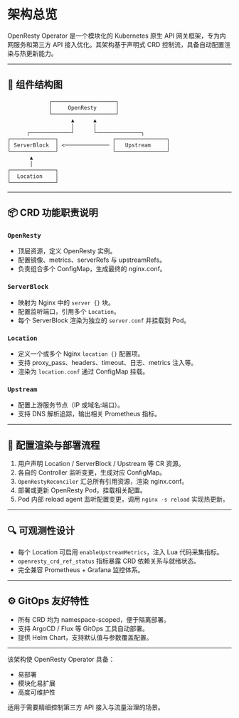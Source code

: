 # 架构总览

OpenResty Operator 是一个模块化的 Kubernetes 原生 API 网关框架，专为内网服务和第三方 API 接入优化。其架构基于声明式 CRD 控制流，具备自动配置渲染与热更新能力。

---

## 🧱 组件结构图

```
             ┌────────────────────┐
             │     OpenResty      │
             └────────────────────┘
                    ▲      ▲
                    │      │
      ┌─────────────┘      └──────────────┐
┌──────────────┐                 ┌────────────────┐
│ ServerBlock  │ <────────────── │   Upstream     │
└──────────────┘                 └────────────────┘
       ▲
       │
┌──────────────┐
│  Location    │
└──────────────┘
```

---

## 📦 CRD 功能职责说明

### `OpenResty`
- 顶层资源，定义 OpenResty 实例。
- 配置镜像、metrics、serverRefs 与 upstreamRefs。
- 负责组合多个 ConfigMap，生成最终的 nginx.conf。

### `ServerBlock`
- 映射为 Nginx 中的 `server {}` 块。
- 配置监听端口，引用多个 `Location`。
- 每个 ServerBlock 渲染为独立的 `server.conf` 并挂载到 Pod。

### `Location`
- 定义一个或多个 Nginx `location {}` 配置项。
- 支持 proxy_pass、headers、timeout、日志、metrics 注入等。
- 渲染为 `location.conf` 通过 ConfigMap 挂载。

### `Upstream`
- 配置上游服务节点（IP 或域名:端口）。
- 支持 DNS 解析追踪，输出相关 Prometheus 指标。

---

## 🔁 配置渲染与部署流程

1. 用户声明 Location / ServerBlock / Upstream 等 CR 资源。
2. 各自的 Controller 监听变更，生成对应 ConfigMap。
3. `OpenRestyReconciler` 汇总所有引用资源，渲染 nginx.conf。
4. 部署或更新 OpenResty Pod，挂载相关配置。
5. Pod 内部 reload agent 监听配置变更，调用 `nginx -s reload` 实现热更新。

---

## 🔍 可观测性设计

- 每个 Location 可启用 `enableUpstreamMetrics`，注入 Lua 代码采集指标。
- `openresty_crd_ref_status` 指标暴露 CRD 依赖关系与就绪状态。
- 完全兼容 Prometheus + Grafana 监控体系。

---

## ⚙️ GitOps 友好特性

- 所有 CRD 均为 namespace-scoped，便于隔离部署。
- 支持 ArgoCD / Flux 等 GitOps 工具自动部署。
- 提供 Helm Chart，支持默认值与参数覆盖配置。

---

该架构使 OpenResty Operator 具备：
- 易部署
- 模块化易扩展
- 高度可维护性

适用于需要精细控制第三方 API 接入与流量治理的场景。

